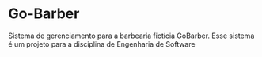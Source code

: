 # Go-Barber
Sistema de gerenciamento para a barbearia fictícia GoBarber. Esse sistema é um projeto para a disciplina de Engenharia de Software
